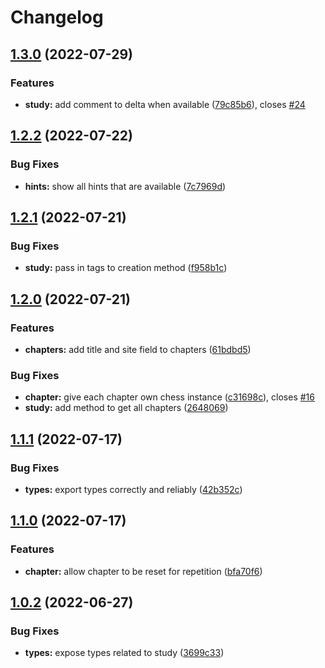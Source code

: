 # Changelog

## [1.3.0](https://github.com/JamesTeague/chess-moves/compare/v1.2.2...v1.3.0) (2022-07-29)


### Features

* **study:** add comment to delta when available ([79c85b6](https://github.com/JamesTeague/chess-moves/commit/79c85b653f4ed37ffedb51d292d65ad778f6fa8a)), closes [#24](https://github.com/JamesTeague/chess-moves/issues/24)

## [1.2.2](https://github.com/JamesTeague/chess-moves/compare/v1.2.1...v1.2.2) (2022-07-22)


### Bug Fixes

* **hints:** show all hints that are available ([7c7969d](https://github.com/JamesTeague/chess-moves/commit/7c7969d0042f6eb627b36a9985fdfbeb3938ae93))

## [1.2.1](https://github.com/JamesTeague/chess-moves/compare/v1.2.0...v1.2.1) (2022-07-21)


### Bug Fixes

* **study:** pass in tags to creation method ([f958b1c](https://github.com/JamesTeague/chess-moves/commit/f958b1cdd8859278515426a37b5ed1dd57b1ab42))

## [1.2.0](https://github.com/JamesTeague/chess-moves/compare/v1.1.1...v1.2.0) (2022-07-21)


### Features

* **chapters:** add title and site field to chapters ([61bdbd5](https://github.com/JamesTeague/chess-moves/commit/61bdbd5ca2e7ad10910fd1fd2485cef9ccaeeea8))


### Bug Fixes

* **chapter:** give each chapter own chess instance ([c31698c](https://github.com/JamesTeague/chess-moves/commit/c31698c3017b06b74767319e29ed3a44c6c31df5)), closes [#16](https://github.com/JamesTeague/chess-moves/issues/16)
* **study:** add method to get all chapters ([2648069](https://github.com/JamesTeague/chess-moves/commit/2648069db23a4654df27381a59fa8602700452e3))

## [1.1.1](https://github.com/JamesTeague/chess-moves/compare/v1.1.0...v1.1.1) (2022-07-17)


### Bug Fixes

* **types:** export types correctly and reliably ([42b352c](https://github.com/JamesTeague/chess-moves/commit/42b352c4a6bc14cacf6b9cab8025d4b1b58c1715))

## [1.1.0](https://github.com/JamesTeague/chess-moves/compare/v1.0.2...v1.1.0) (2022-07-17)


### Features

* **chapter:** allow chapter to be reset for repetition ([bfa70f6](https://github.com/JamesTeague/chess-moves/commit/bfa70f6c2006733da67aacb52296d32acf2cd320))

## [1.0.2](https://github.com/JamesTeague/chess-moves/compare/v1.0.1...v1.0.2) (2022-06-27)


### Bug Fixes

* **types:** expose types related to study ([3699c33](https://github.com/JamesTeague/chess-moves/commit/3699c334548c0e999df871dbe1c629ef5c177c58))
